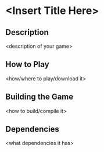 # \<Insert Title Here>

## Description
\<description of your game>

## How to Play
\<how/where to play/download it>

## Building the Game
\<how to build/compile it>

## Dependencies
\<what dependencies it has>
